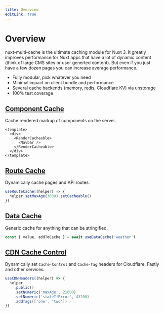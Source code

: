 ```yaml
---
title: Overview
editLink: true
---
```


# Overview

nuxt-multi-cache is the ultimate caching module for Nuxt 3. It greatly improves
performance for Nuxt apps that have a lot of dynamic content (think of large
CMS sites or user generted content). But even if you just have a few dozen
pages you can increase average performance.

- Fully modular, pick whatever you need
- Minimal impact on client bundle and performance
- Several cache backends (memory, redis, Cloudflare KV) via [unstorage](https://github.com/unjs/unstorage)
- 100% test coverage

## [Component Cache](/features/componentCache)

Cache rendered markup of components on the server.

```vue
<template>
  <div>
    <RenderCacheable>
      <Navbar />
    </RenderCacheable>
  </div>
</template>
```

## [Route Cache](/features/routeCache)

Dynamically cache pages and API routes.

```typescript
useRouteCache((helper) => {
  helper.setMaxAge(3600).setCacheable()
})
```

## [Data Cache](/features/dataCache)

Generic cache for anything that can be stringified.

```typescript
const { value, addToCache } = await useDataCache('weather')
```

## [CDN Cache Control](/features/cdnCacheControl)

Dynamically set `Cache-Control` and `Cache-Tag` headers for Cloudflare, Fastly
and other services.

```typescript
useCDNHeaders((helper) => {
  helper
    .public()
    .setNumeric('maxAge', 21600)
    .setNumeric('staleIfError', 43200)
    .addTags(['one', 'two'])
})
```
